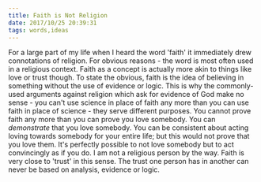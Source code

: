```yaml
---
title: Faith is Not Religion
date: 2017/10/25 20:39:31
tags: words,ideas
---
```


For a large part of my life when I heard the word 'faith' it immediately drew connotations of religion. For obvious reasons - the word is most often used in a religious context. Faith as a concept is actually more akin to things like love or trust though. To state the obvious, faith is the idea of believing in something without the use of evidence or logic. This is why the commonly-used arguments against religion which ask for evidence of God make no sense - you can't use science in place of faith any more than you can use faith in place of science - they serve different purposes. You cannot prove faith any more than you can prove you love somebody. You can *demonstrate* that you love somebody. You can be consistent about acting loving towards somebody for your entire life; but this would not prove that you love them. It's perfectly possible to not love somebody but to act convincingly as if you do. I am not a religious person by the way. Faith is very close to 'trust' in this sense. The trust one person has in another can never be based on analysis, evidence or logic.
